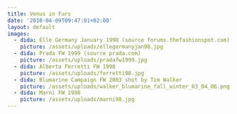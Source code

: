 ```yaml
---
title: Venus in Furs
date: '2018-04-09T09:47:01+02:00'
layout: default
images:
  - dida: Elle Germany January 1998 (source forums.thefashionspot.com)
    picture: /assets/uploads/ellegermanyjan98.jpg
  - dida: Prada FW 1999 (source prada.com)
    picture: /assets/uploads/pradafw1999.jpg
  - dida: Alberta Ferretti FW 1998
    picture: /assets/uploads/ferretti98.jpg
  - dida: Blumarine Campaign FW 2003 shot by Tim Walker
    picture: /assets/uploads/walker_blumarine_fall_winter_03_04_06.png
  - dida: Marni FW 1998
    picture: /assets/uploads/marni98.jpg
---
```


